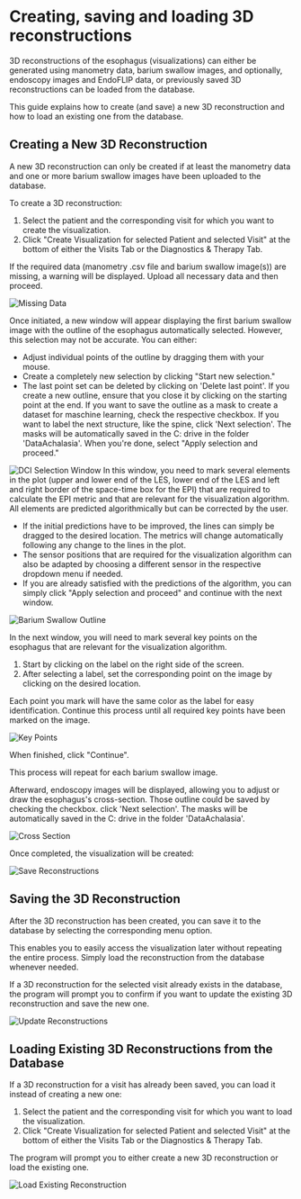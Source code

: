 # Creating, saving and loading 3D reconstructions

3D reconstructions of the esophagus (visualizations) can either be generated using manometry data, barium swallow images, and optionally, endoscopy images and EndoFLIP data, or previously saved 3D reconstructions can be loaded from the database.

This guide explains how to create (and save) a new 3D reconstruction and how to load an existing one from the database.

## Creating a New 3D Reconstruction

A new 3D reconstruction can only be created if at least the manometry data and one or more barium swallow images have been uploaded to the database.

To create a 3D reconstruction:

1. Select the patient and the corresponding visit for which you want to create the visualization.
2. Click "Create Visualization for selected Patient and selected Visit" at the bottom of either the Visits Tab or the Diagnostics & Therapy Tab.

If the required data (manometry .csv file and barium swallow image(s)) are missing, a warning will be displayed. Upload all necessary data and then proceed.

![Missing Data](./manual_images/missing_data.jpg)

Once initiated, a new window will appear displaying the first barium swallow image with the outline of the esophagus automatically selected. However, this selection may not be accurate. You can either:

- Adjust individual points of the outline by dragging them with your mouse.
- Create a completely new selection by clicking "Start new selection."
- The last point set can be deleted by clicking on 'Delete last point'. 
If you create a new outline, ensure that you close it by clicking on the starting point at the end.
If you want to save the outline as a mask to create a dataset for maschine learning, check the respective checkbox. If you want to label the next structure, like the spine, 
click 'Next selection'. The masks will be automatically saved in the C: drive in the folder 'DataAchalasia'. 
When you're done, select "Apply selection and proceed."

![DCI Selection Window](./manual_images/Pressure_Ex_entire_window.png)
In this window, you need to mark several elements in the plot (upper and lower end of the LES, lower end of the LES and left and right border of the space-time box for the EPI) that are required to calculate the EPI metric and that are relevant for the visualization algorithm. All elements are predicted algorithmically but can be corrected by the user.

- If the initial predictions have to be improved, the lines can simply be dragged to the desired location. The metrics will change automatically following any change to the lines in the plot.
- The sensor positions that are required for the visualization algorithm can also be adapted by choosing a different sensor in the respective dropdown menu if needed.
- If you are already satisfied with the predictions of the algorithm, you can simply click "Apply selection and proceed" and continue with the next window.

![Barium Swallow Outline](./manual_images/outline_esophagus.jpg)

In the next window, you will need to mark several key points on the esophagus that are relevant for the visualization algorithm.

1. Start by clicking on the label on the right side of the screen.
2. After selecting a label, set the corresponding point on the image by clicking on the desired location. 
   
Each point you mark will have the same color as the label for easy identification. Continue this process until all required key points have been marked on the image.

![Key Points](./manual_images/point_selection.jpg)

When finished, click "Continue".

This process will repeat for each barium swallow image.

Afterward, endoscopy images will be displayed, allowing you to adjust or draw the esophagus's cross-section. Those outline could be saved by checking the checkbox. click 'Next selection'. The masks will be automatically saved in the C: drive in the folder 'DataAchalasia'. 


![Cross Section](./manual_images/cross_section.jpg)

Once completed, the visualization will be created:

![Save Reconstructions](./manual_images/save_reconstructions.jpg)

## Saving the 3D Reconstruction

After the 3D reconstruction has been created, you can save it to the database by selecting the corresponding menu option. 

This enables you to easily access the visualization later without repeating the entire process. Simply load the reconstruction from the database whenever needed.

If a 3D reconstruction for the selected visit already exists in the database, the program will prompt you to confirm if you want to update the existing 3D reconstruction and save the new one.

![Update Reconstructions](./manual_images/update_reconstruction.jpg)

## Loading Existing 3D Reconstructions from the Database

If a 3D reconstruction for a visit has already been saved, you can load it instead of creating a new one:

1. Select the patient and the corresponding visit for which you want to load the visualization.
2. Click "Create Visualization for selected Patient and selected Visit" at the bottom of either the Visits Tab or the Diagnostics & Therapy Tab.

The program will prompt you to either create a new 3D reconstruction or load the existing one.

![Load Existing Reconstruction](./manual_images/load_existing_reconstruction.jpg)



